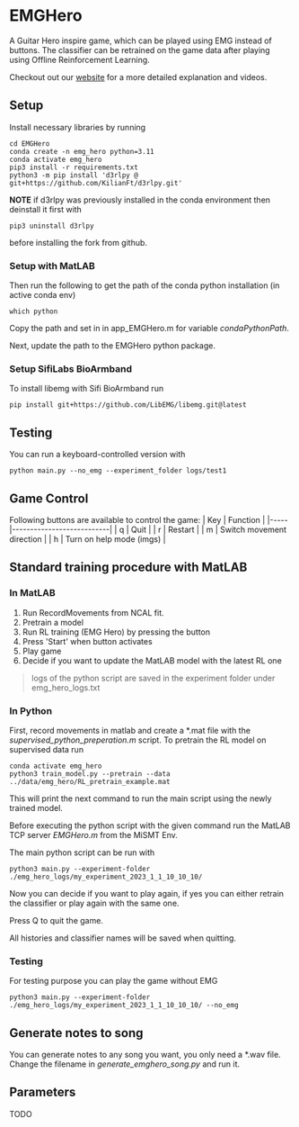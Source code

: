 # EMGHero
A Guitar Hero inspire game, which can be played using EMG instead of buttons. The classifier can be retrained on the game data after playing using Offline Reinforcement Learning.

Checkout out our [website](https://sites.google.com/view/bionic-limb-rl) for a more detailed explanation and videos.

## Setup
Install necessary libraries by running
```
cd EMGHero
conda create -n emg_hero python=3.11
conda activate emg_hero
pip3 install -r requirements.txt
python3 -m pip install 'd3rlpy @ git+https://github.com/KilianFt/d3rlpy.git'
```
**NOTE** if d3rlpy was previously installed in the conda environment then deinstall it first with
```
pip3 uninstall d3rlpy
```
before installing the fork from github.

### Setup with MatLAB
Then run the following to get the path of the conda python installation (in active conda env)
```
which python
```
Copy the path and set in in app_EMGHero.m for variable *condaPythonPath*.

Next, update the path to the EMGHero python package.

### Setup SifiLabs BioArmband
To install libemg with Sifi BioArmband run
```
pip install git+https://github.com/LibEMG/libemg.git@latest
```

## Testing
You can run a keyboard-controlled version with
```
python main.py --no_emg --experiment_folder logs/test1
```

## Game Control
Following buttons are available to control the game:
| Key | Function                  |
|-----|---------------------------|
| q   | Quit                      |
| r   | Restart                   |
| m   | Switch movement direction |
| h   | Turn on help mode (imgs)  |

## Standard training procedure with MatLAB
### In MatLAB
1. Run RecordMovements from NCAL fit.
2. Pretrain a model
3. Run RL training (EMG Hero) by pressing the button
4. Press 'Start' when button activates
5. Play game
6. Decide if you want to update the MatLAB model with the latest RL one

> logs of the python script are saved in the experiment folder under emg_hero_logs.txt

### In Python
First, record movements in matlab and create a *.mat file with the *supervised_python_preperation.m* script. 
To pretrain the RL model on supervised data run
```
conda activate emg_hero
python3 train_model.py --pretrain --data ../data/emg_hero/RL_pretrain_example.mat
```
This will print the next command to run the main script using the newly trained model.

Before executing the python script with the given command run the MatLAB TCP server *EMGHero.m* from the MiSMT Env.

The main python script can be run with
```
python3 main.py --experiment-folder ./emg_hero_logs/my_experiment_2023_1_1_10_10_10/
```
Now you can decide if you want to play again, if yes you can either retrain the classifier or play again with the same one.

Press Q to quit the game.

All histories and classifier names will be saved when quitting.

### Testing
For testing purpose you can play the game without EMG
```
python3 main.py --experiment-folder ./emg_hero_logs/my_experiment_2023_1_1_10_10_10/ --no_emg
```

## Generate notes to song
You can generate notes to any song you want, you only need a *.wav file. Change the filename in *generate_emghero_song.py* and run it.

## Parameters
TODO